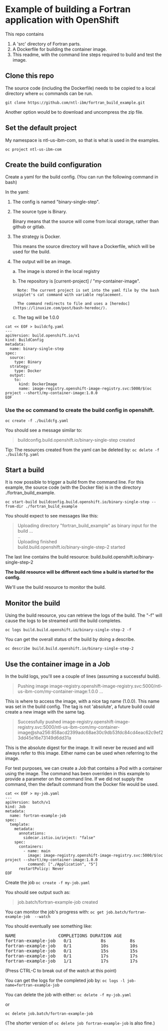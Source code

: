 # Example of building a Fortran application with OpenShift

This repo contains

1. A 'src' directory of Fortran parts.
1. A Dockerfile for building the container image.
1. This readme, with the command line steps required to build and test the image.

## Clone this repo

The source code (including the Dockerfile) needs to be copied to a local directory where `oc` commands can be run.

```
git clone https://github.com/ntl-ibm/fortran_build_example.git
```

Another option would be to download and uncompress the zip file.

## Set the default project

My namespace is ntl-us-ibm-com, so that is what is used in the examples.

```
oc project ntl-us-ibm-com
```

## Create the build configuration

Create a yaml for the build config. (You can run the following command in bash)

In the yaml:

1.  The config is named "binary-single-step".

1.  The source type is Binary.

    Binary means that the source will come from local storage, rather than github or gitlab.

1.  The strategy is Docker.

    This means the source directory will have a Dockerfile, which will be used for the build.

1.  The output will be an image.

    a. The image is stored in the local registry

    b. The repository is [current-project] / "my-container-image".

          Note: The current project is set into the yaml file by the bash snipplet's cat command with variable replacement.
    
          The command redirects to file and uses a [heredoc](https://linuxize.com/post/bash-heredoc/).

    c. The tag will be 1.0.0

```
cat << EOF > buildcfg.yaml
---
apiVersion: build.openshift.io/v1
kind: BuildConfig
metadata:
  name: binary-single-step
spec:
  source:
    type: Binary
  strategy:
    type: Docker
  output:
    to:
      kind: DockerImage
      name: image-registry.openshift-image-registry.svc:5000/$(oc project --short)/my-container-image:1.0.0
EOF
```

### Use the oc command to create the build config in openshift.

`oc create -f ./buildcfg.yaml`

You should see a message similar to:

> buildconfig.build.openshift.io/binary-single-step created

Tip: The resources created from the yaml can be deleted by:
`oc delete -f ./buildcfg.yaml`

## Start a build

It is now possible to trigger a build from the command line. For this example, the source code (with the Docker file) is in the directory ./fortran_build_example.

```
oc start-build buildconfig.build.openshift.io/binary-single-step --from-dir ./fortran_build_example
```

You should expect to see messages like this:

> Uploading directory "fortran_build_example" as binary input for the build ...<br/>
> .. <br>
> Uploading finished <br>
> build.build.openshift.io/binary-single-step-2 started <br>

The last line contains the build resource: build.build.openshift.io/binary-single-step-2

**The build resource will be different each time a build is started for the config.**

We'll use the build resource to monitor the build.

## Monitor the build

Using the build resource, you can retrieve the logs of the build. The "-f" will cause the logs to be streamed until the build completes.

`oc logs build.build.openshift.io/binary-single-step-2 -f`

You can get the overall status of the build by doing a describe.

`oc describe build.build.openshift.io/binary-single-step-2`

## Use the container image in a Job

In the build logs, you'll see a couple of lines (assuming a successful build).

> Pushing image image-registry.openshift-image-registry.svc:5000/ntl-us-ibm-com/my-container-image:1.0.0 ...

This is where to access the image, with a nice tag name (1.0.0). This name was set in the build config. The tag is not 'absolute', a future build could create a new image with the same tag.

> Successfully pushed image-registry.openshift-image-registry.svc:5000/ntl-us-ibm-com/my-container-image@sha256:858acd2399adc68ae30c9db53fdc84cd4eac62c9ef23dd45e16e73149d6dd31a

This is the absolute digest for the image. It will never be reused and will always refer to this image. Either name can be used when referring to the image.

For test purposes, we can create a Job that contains a Pod with a container using the image.
The command has been overriden in this example to provide a parameter on the command line. If we did not supply the command, then the default command from the Docker file would be used.

```
cat << EOF > my-job.yaml
---
apiVersion: batch/v1
kind: Job
metadata:
  name: fortran-example-job
spec:
  template:
    metadata:
      annotations:
        sidecar.istio.io/inject: "false"
    spec:
      containers:
        - name: main
          image: image-registry.openshift-image-registry.svc:5000/$(oc project --short)/my-container-image:1.0.0
          command: ["./Application", "5"]
      restartPolicy: Never
EOF
```

Create the job
`oc create -f my-job.yaml`

You should see output such as:

> job.batch/fortran-example-job created

You can monitor the job's progress with:
`oc get job.batch/fortran-example-job  --watch`

You should eventually see something like:

<PRE>
NAME                COMPLETIONS DURATION AGE
fortran-example-job   0/1           8s         8s
fortran-example-job   0/1           10s        10s
fortran-example-job   0/1           15s        15s
fortran-example-job   0/1           17s        17s
fortran-example-job   1/1           17s        17s
</PRE>

(Press CTRL-C to break out of the watch at this point)

You can get the logs for the completed job by:
`oc logs -l job-name=fortran-example-job`

You can delete the job with either:
`oc delete -f my-job.yaml`

or

`oc delete job.batch/fortran-example-job`

(The shorter version of `oc delete job fortran-example-job` is also fine.)
